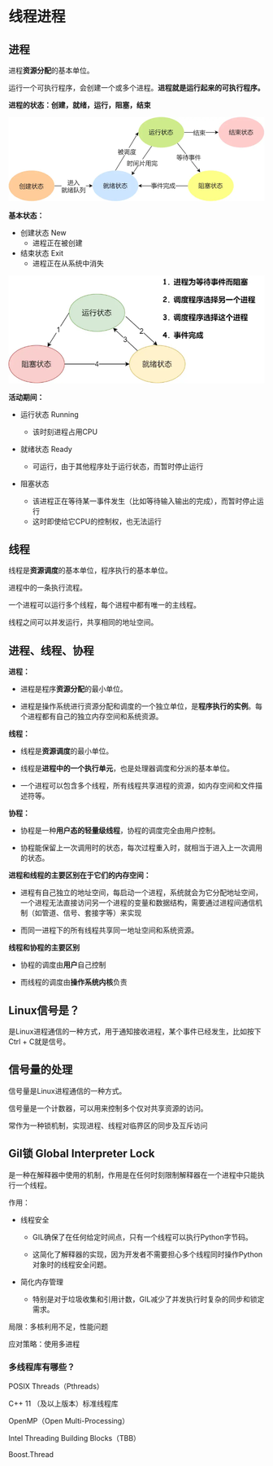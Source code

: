 # 线程进程



## 进程

进程**资源分配**的基本单位。

运行一个可执行程序，会创建一个或多个进程。**进程就是运行起来的可执行程序。**

**进程的状态：创建，就绪，运行，阻塞，结束**

<img src="pic/image-20250605111140319.png" alt="image-20250605111140319" style="zoom: 60%;" />

**基本状态：**

- 创建状态 New
  - 进程正在被创建
- 结束状态 Exit
  - 进程正在从系统中消失

<img src="pic/image-20250605111212250.png" alt="image-20250605111212250" style="zoom: 67%;" />

**活动期间：**

- 运行状态 Running
  - 该时刻进程占用CPU
- 就绪状态 Ready
  - 可运行，由于其他程序处于运行状态，而暂时停止运行

- 阻塞状态 
  - 该进程正在等待某一事件发生（比如等待输入输出的完成），而暂时停止运行
  - 这时即使给它CPU的控制权，也无法运行



## 线程

线程是**资源调度**的基本单位，程序执行的基本单位。

进程中的一条执行流程。

一个进程可以运行多个线程，每个进程中都有唯一的主线程。

线程之间可以并发运行，共享相同的地址空间。



## 进程、线程、协程

**进程：**

- 进程是程序**资源分配**的最小单位。

- 进程是操作系统进行资源分配和调度的一个独立单位，是**程序执行的实例**。每个进程都有自己的独立内存空间和系统资源。

**线程：**

- 线程是**资源调度**的最小单位。

- 线程是**进程中的一个执行单元**，也是处理器调度和分派的基本单位。
- 一个进程可以包含多个线程，所有线程共享进程的资源，如内存空间和文件描述符等。

**协程：**

- 协程是一种**用户态的轻量级线程**，协程的调度完全由用户控制。

- 协程能保留上一次调用时的状态，每次过程重入时，就相当于进入上一次调用的状态。

**进程和线程的主要区别在于它们的内存空间：**

- 进程有自己独立的地址空间，每启动一个进程，系统就会为它分配地址空间，一个进程无法直接访问另一个进程的变量和数据结构，需要通过进程间通信机制（如管道、信号、套接字等）来实现

- 而同一进程下的所有线程共享同一地址空间和系统资源。

**线程和协程的主要区别**

- 协程的调度由**用户**自己控制

- 而线程的调度由**操作系统内核**负责



## Linux信号是？

是Linux进程通信的一种方式，用于通知接收进程，某个事件已经发生，比如按下Ctrl + C就是信号。



## 信号量的处理

信号量是Linux进程通信的一种方式。

信号量是一个计数器，可以用来控制多个仅对共享资源的访问。

常作为一种锁机制，实现进程、线程对临界区的同步及互斥访问



## Gil锁  Global Interpreter Lock

是一种在解释器中使用的机制，作用是在任何时刻限制解释器在一个进程中只能执行一个线程。

作用：

- 线程安全

  - GIL确保了在任何给定时间点，只有一个线程可以执行Python字节码。

  - 这简化了解释器的实现，因为开发者不需要担心多个线程同时操作Python对象时的线程安全问题。

- 简化内存管理
  - 特别是对于垃圾收集和引用计数，GIL减少了并发执行时复杂的同步和锁定需求。

局限：多核利用不足，性能问题

应对策略：使用多进程



### 多线程库有哪些？

POSIX Threads（Pthreads）

C++ 11 （及以上版本）标准线程库

OpenMP（Open Multi-Processing）

Intel Threading Building Blocks（TBB）

Boost.Thread
